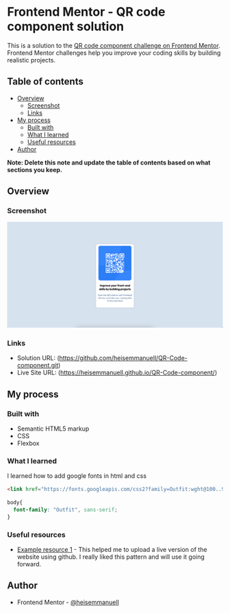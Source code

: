 # Frontend Mentor - QR code component solution

This is a solution to the [QR code component challenge on Frontend Mentor](https://www.frontendmentor.io/challenges/qr-code-component-iux_sIO_H). Frontend Mentor challenges help you improve your coding skills by building realistic projects. 

## Table of contents

- [Overview](#overview)
  - [Screenshot](#screenshot)
  - [Links](#links)
- [My process](#my-process)
  - [Built with](#built-with)
  - [What I learned](#what-i-learned)
  - [Useful resources](#useful-resources)
- [Author](#author)

**Note: Delete this note and update the table of contents based on what sections you keep.**

## Overview

### Screenshot

![](./Screenshot.png)

### Links

- Solution URL: (https://github.com/heisemmanuell/QR-Code-component.git)
- Live Site URL: (https://heisemmanuell.github.io/QR-Code-component/)

## My process

### Built with

- Semantic HTML5 markup
- CSS 
- Flexbox

### What I learned

I learned how to add google fonts in html and css

```html
<link href="https://fonts.googleapis.com/css2?family=Outfit:wght@100..900&display=swap" rel="stylesheet">
```
```css
body{
  font-family: "Outfit", sans-serif;
}
```

### Useful resources

- [Example resource 1](https://www.youtube.com/watch?v=p1QU3kLFPdg&t=299s&ab_channel=SuperSimpleDev) - This helped me to upload a live version of the website using github. I really liked this pattern and will use it going forward.

## Author

- Frontend Mentor - [@heisemmanuell](https://www.frontendmentor.io/profile/heisemmanuell)
